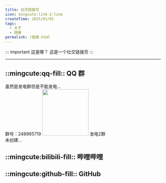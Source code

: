 ```yaml
---
title: 社交链接页
icon: mingcute:link-2-line
createTime: 2025/01/01
tags:
  - 关于
  - 链接
permalink: /链接.html
---
```


::: important 这是哪？
这是一个社交链接页
:::

---

## ::mingcute:qq-fill:: QQ 群
<CardGrid>
<LinkCard title="YM发电机 1群" icon="mingcute:qq-fill" href="https://qm.qq.com/q/nArAtRSi1W">
  虽然是发电群但是不能发电...<br>
  群号：248965719
</LinkCard>
  <img src="https://ri.youming.v6.army/qq-1.png" width="150px">
</CardGrid>

<CardGrid>
<LinkCard title="YM发电机 2群" icon="mingcute:qq-fill" href="">
  发电2群<br>
  未创建...
</LinkCard>
  <!-- 
  <img src="https://ri.youming.v6.army/qq-2.png" width="150px">
  -->
</CardGrid>

## ::mingcute:bilibili-fill:: 哔哩哔哩

<LinkCard title="YOU MING 柚明" icon="https://ri.youming.v6.army/ym-ys.png" href="https://space.bilibili.com/1337092956">
</LinkCard>

<LinkCard title="某团一笑" icon="https://ri.youming.v6.army/tx-2-ys.png" href="https://space.bilibili.com/3493093632379150">
</LinkCard>

<LinkCard title="Afly-dream" icon="https://ri.youming.v6.army/tx-3-ys.png" href="https://space.bilibili.com/1364066451">
</LinkCard>

## ::mingcute:github-fill:: GitHub

<LinkCard title="YOU MING 柚明" icon="https://ri.youming.v6.army/ym-ys.png" href="https://github.com/YOU-MING-6">
</LinkCard>

<LinkCard title="Afly-dream" icon="https://ri.youming.v6.army/tx-3-ys.png" href="https://github.com/Afly-Dream">
</LinkCard>
